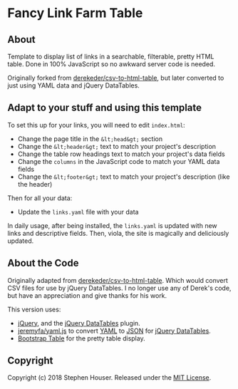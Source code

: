 # Fancy Link Farm Table

## About
Template to display list of links in a searchable, filterable, pretty HTML table. 
Done in 100% JavaScript so no awkward server code is needed.

Originally forked from [derekeder/csv-to-html-table](https://github.com/derekeder/csv-to-html-table), but later
converted to just using YAML data and jQuery DataTables.

## Adapt to your stuff and using this template

To set this up for your links, you will need to edit `index.html`:

* Change the page title in the `&lt;head&gt;` section
* Change the `&lt;header&gt;` text to match your project's description
* Change the table row headings text to match your project's data fields
* Change the `columns` in the JavaScript code to match your YAML data fields
* Change the `&lt;footer&gt;` text to match your project's description (like the header)

Then for all your data:

* Update the `links.yaml` file with your data

In daily usage, after being installed, the `links.yaml` is updated with new links and descriptive fields.
Then, viola, the site is magically and deliciously updated.

## About the Code

Originally adapted from [derekeder/csv-to-html-table](https://github.com/derekeder/csv-to-html-table). Which would convert CSV files for use by jQuery DataTables. I no longer use any of Derek's code, but have an appreciation and give thanks for his work.

This version uses:
* [jQuery](https://jquery.com), and the [jQuery DataTables](https://datatables.net) plugin.
* [jeremyfa/yaml.js](https://github.com/jeremyfa/yaml.js) to convert [YAML](http://www.yaml.org) to [JSON](http://www.json.org) for [jQuery DataTables](https://datatables.net).
* [Bootstrap Table](http://bootstrap-table.wenzhixin.net.cn) for the pretty table display.

## Copyright

Copyright (c) 2018 Stephen Houser. Released under the [MIT License]().